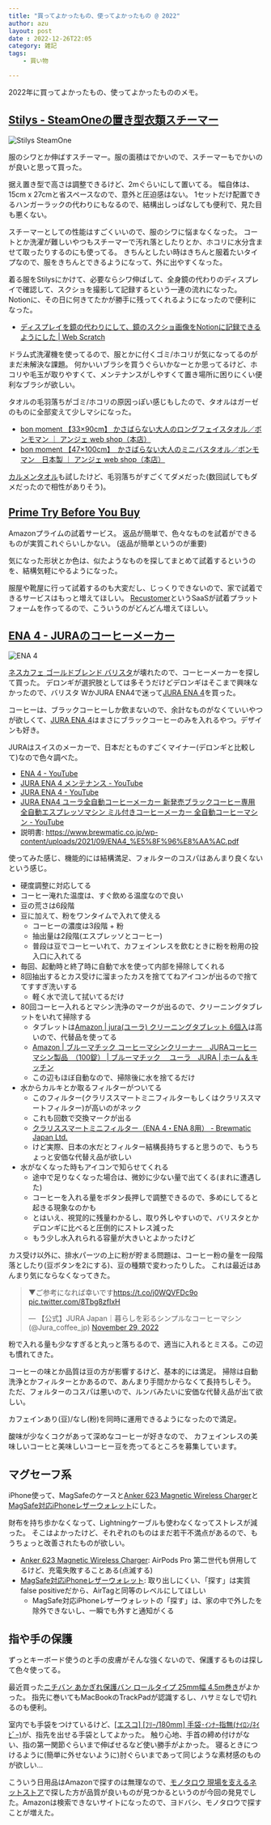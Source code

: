 ```yaml
---
title: "買ってよかったもの、使ってよかったもの @ 2022"
author: azu
layout: post
date : 2022-12-26T22:05
category: 雑記
tags:
    - 買い物

---
```


2022年に買ってよかったもの、使ってよかったもののメモ。

## [Stilys - SteamOneの置き型衣類スチーマー](https://distribution.dmm.com/steam-one/stilys/)

![Stilys SteamOne](https://efcl.info/wp-content/uploads/2022/12/26-1672060070.png)

服のシワとか伸ばすスチーマー。服の面積はでかいので、スチーマーもでかいのが良いと思って買った。

据え置き型で高さは調整できるけど、2mぐらいにして置いてる。
幅自体は、15cm x 27cmと省スペースなので、意外と圧迫感はない。
1セットだけ配置できるハンガーラックの代わりにもなるので、結構出しっぱなしても便利で、見た目も悪くない。

スチーマーとしての性能はすごくいいので、服のシワに悩まなくなった。
コートとか洗濯が難しいやつもスチーマーで汚れ落としたりとか、ホコリに水分含ませて取ったりするのにも使ってる。
きちんとしたい時はきちんと服着たいタイプなので、服をきちんとできるようになって、外に出やすくなった。

着る服をStilysにかけて、必要ならシワ伸ばして、全身鏡の代わりのディスプレイで確認して、スクショを撮影して記録するという一連の流れになった。
Notionに、その日に何きてたかが勝手に残ってくれるようになったので便利になった。

- [ディスプレイを鏡の代わりにして、鏡のスクショ画像をNotionに記録できるようにした | Web Scratch](https://efcl.info/2022/10/08/display-as-mirror/)

ドラム式洗濯機を使ってるので、服とかに付くゴミ/ホコリが気になってるのがまだ未解決な課題。
何かいいブラシを買うぐらいかなーとか思ってるけど、ホコリや毛玉が取りやすくて、メンテナンスがしやすくて置き場所に困りにくい便利なブラシが欲しい。

タオルの毛羽落ちがゴミ/ホコリの原因っぽい感じもしたので、タオルはガーゼのものに全部変えて少しマシになった。

- [bon moment 【33×90cm】 かさばらない大人のロングフェイスタオル／ボンモマン ｜ アンジェ web shop（本店）](https://www.angers-web.com/Form/Product/ProductDetail.aspx?shop=0&pid=154781&bid=interior&cat=101003)
- [bon moment 【47×100cm】　かさばらない大人のミニバスタオル／ボンモマン　日本製 ｜ アンジェ web shop（本店）](https://www.angers-web.com/Form/Product/ProductDetail.aspx?shop=0&pid=151663&bid=interior&cat=101003)

[カルメンタオル](https://carmentowel.thebase.in/)も試したけど、毛羽落ちがすごくてダメだった(数回試してもダメだったので相性がありそう)。

## [Prime Try Before You Buy](https://www.amazon.co.jp/Prime-Wardrobe-HowTo/b?ie=UTF8&node=5425661051)

Amazonプライムの試着サービス。
返品が簡単で、色々なものを試着ができるものが実質これぐらいしかない。
(返品が簡単というのが重要)

気になった形状とか色は、似たようなものを探してまとめて試着するというのを、結構気軽にやるようになった。

服屋や靴屋に行って試着するのも大変だし、じっくりできないので、家で試着できるサービスはもっと増えてほしい。
[Recustomer](https://recustomer.me/trybeforeyoubuy)というSaaSが試着プラットフォームを作ってるので、こういうのがどんどん増えてほしい。

## [ENA 4 - JURAのコーヒーメーカー](https://jp.jura.com/ja/homeproducts/machines/ENA-4-Full-Metropolitan-Black-JPA-15407)

![ENA 4](https://efcl.info/wp-content/uploads/2022/12/26-1672063956.png)

[ネスカフェ ゴールドブレンド バリスタ](https://nestle.jp/brand/nba/)が壊れたので、コーヒーメーカーを探して買った。
デロンギが選択肢としては多そうだけどデロンギはそこまで興味なかったので、バリスタ WかJURA ENA4で迷って[JURA ENA 4](https://jp.jura.com/ja/homeproducts/machines/ENA-4-Full-Metropolitan-Black-JPA-15407)を買った。

コーヒーは、ブラックコーヒーしか飲まないので、余計なものがなくていいやつが欲しくて、[JURA ENA 4](https://jp.jura.com/ja/homeproducts/machines/ENA-4-Full-Metropolitan-Black-JPA-15407)はまさにブラックコーヒーのみを入れるやつ。デザインも好き。

JURAはスイスのメーカーで、日本だとものすごくマイナー(デロンギと比較して)なので色々調べた。

- [ENA 4 - YouTube](https://www.youtube.com/results?search_query=ENA+4)
- [JURA ENA 4 メンテナンス - YouTube](https://www.youtube.com/watch?v=i9E6lNX8yH8)
- [JURA ENA 4 - YouTube](https://www.youtube.com/results?search_query=JURA+ENA+4+)
- [JURA ENA4 ユーラ全自動コーヒーメーカー 新発売ブラックコーヒー専用 全自動エスプレッソマシン ミル付きコーヒーメーカー 全自動コーヒーマシン - YouTube](https://www.youtube.com/watch?v=BU3KWw4_aJ8)
- 説明書: <https://www.brewmatic.co.jp/wp-content/uploads/2021/09/ENA4_%E5%8F%96%E8%AA%AC.pdf>

使ってみた感じ、機能的には結構満足、フォルターのコスパはあんまり良くないという感じ。

- 硬度調整に対応してる
- コーヒー淹れた温度は、すぐ飲める温度なので良い
- 豆の荒さは6段階
- 豆に加えて、粉をワンタイムで入れて使える
  - コーヒーの濃度は3段階 + 粉
  - 抽出量は2段階(エスプレッソとコーヒー)
  - 普段は豆でコーヒーいれて、カフェインレスを飲むときに粉を粉用の投入口に入れてる
- 毎回、起動時と終了時に自動で水を使って内部を掃除してくれる
- 8回抽出するとカス受けに溜まったカスを捨ててねアイコンが出るので捨ててすすぎ洗いする
  - 軽く水で流して拭いてるだけ
- 80回コーヒー入れるとマシン洗浄のマークが出るので、クリーニングタブレットをいれて掃除する
  - タブレットは[Amazon | jura(ユーラ) クリーニングタブレット 6個入](https://www.amazon.co.jp/dp/B078JY56YC/)は高いので、代替品を使ってる
  - [Amazon | ブルーマチック コーヒーマシンクリーナー　JURAコーヒーマシン製品　（100錠） | ブルーマチック 　ユーラ　JURA | ホーム＆キッチン](https://www.amazon.co.jp/dp/B015DKKCQI/)
  - この辺もほぼ自動なので、掃除後に水を捨てるだけ
- 水からカルキとか取るフィルターがついてる
  - このフィルター(クラリススマートミニフィルターもしくはクラリススマートフィルター)が高いのがネック
  - これも回数で交換マークが出る
  - [クラリススマートミニフィルター（ENA 4・ENA 8用） - Brewmatic Japan Ltd.](https://www.brewmatic.co.jp/onlineshop/%E3%82%AF%E3%83%A9%E3%83%AA%E3%82%B9%E3%82%B9%E3%83%9E%E3%83%BC%E3%83%88%E3%83%9F%E3%83%8B%E3%83%95%E3%82%A3%E3%83%AB%E3%82%BF%E3%83%BC%EF%BC%88ena-8%E7%94%A8%EF%BC%89/)
  - けど実際、日本の水だとフィルター結構長持ちすると思うので、もうちょっと安価な代替え品が欲しい
- 水がなくなった時もアイコンで知らせてくれる
  - 途中で足りなくなった場合は、微妙に少ない量で出てくる(まれに遭遇した)
  - コーヒーを入れる量をボタン長押しで調整できるので、多めにしてると起きる現象なのかも
  - とはいえ、視覚的に残量わかるし、取り外しやすいので、バリスタとかデロンギに比べると圧倒的にストレス減った
  - もう少し水入れられる容量が大きいとよかったけど

カス受け以外に、排水パーツの上に粉が貯まる問題は、コーヒー粉の量を一段階落としたり(豆ボタンを2にする)、豆の種類で変わったりした。
これは最近はあんまり気にならなくなってきた。

<blockquote class="twitter-tweet"><p lang="ja" dir="ltr">▼ご参考になれば幸いです<a href="https://t.co/j0WQVFDc9o">https://t.co/j0WQVFDc9o</a> <a href="https://t.co/8Tbg8zfIxH">pic.twitter.com/8Tbg8zfIxH</a></p>&mdash; 【公式】JURA Japan｜暮らしを彩るシンプルなコーヒーマシン (@Jura_coffee_jp) <a href="https://twitter.com/Jura_coffee_jp/status/1597491959244894209?ref_src=twsrc%5Etfw">November 29, 2022</a></blockquote> <script async src="https://platform.twitter.com/widgets.js" charset="utf-8"></script>

粉で入れる量も少なすぎると丸っと落ちるので、適当に入れるとミスる。この辺も慣れてきた。

コーヒーの味とか品質は豆の方が影響するけど、基本的には満足。
掃除は自動洗浄とかフィルターとかあるので、あんまり手間かからなくて長持ちしそう。
ただ、フォルターのコスパは悪いので、ルンバみたいに安価な代替え品が出て欲しい。

カフェインあり(豆)/なし(粉)を同時に運用できるようになったので満足。

酸味が少なくコクがあって深めなコーヒーが好きなので、
カフェインレスの美味しいコーヒと美味しいコーヒー豆を売ってるところを募集しています。

## マグセーフ系

iPhone使って、MagSafeのケースと[Anker 623 Magnetic Wireless Charger](https://www.amazon.co.jp/dp/B09B3M89X5/)と[MagSafe対応iPhoneレザーウォレット](https://www.apple.com/jp/shop/product/MM0Q3FE/A/magsafe%E5%AF%BE%E5%BF%9Ciphone%E3%83%AC%E3%82%B6%E3%83%BC%E3%82%A6%E3%82%A9%E3%83%AC%E3%83%83%E3%83%88-%E3%82%B4%E3%83%BC%E3%83%AB%E3%83%87%E3%83%B3%E3%83%96%E3%83%A9%E3%82%A6%E3%83%B3)にした。

財布を持ち歩かなくなって、Lightningケーブルも使わなくなってストレスが減った。
そこはよかったけど、それぞれのものはまだ若干不満点があるので、もうちょっと改善されたものが欲しい。

- [Anker 623 Magnetic Wireless Charger](https://www.amazon.co.jp/dp/B09B3M89X5/): AirPods Pro 第二世代も併用してるけど、充電失敗することある(点滅する)
- [MagSafe対応iPhoneレザーウォレット](https://www.apple.com/jp/shop/product/MM0Q3FE/A/magsafe%E5%AF%BE%E5%BF%9Ciphone%E3%83%AC%E3%82%B6%E3%83%BC%E3%82%A6%E3%82%A9%E3%83%AC%E3%83%83%E3%83%88-%E3%82%B4%E3%83%BC%E3%83%AB%E3%83%87%E3%83%B3%E3%83%96%E3%83%A9%E3%82%A6%E3%83%B3): 取り出しにくい、「探す」は実質false positiveだから、AirTagと同等のレベルにしてほしい
  - MagSafe対応iPhoneレザーウォレットの「探す」は、家の中で外したを除外できないし、一瞬でも外すと通知がくる

## 指や手の保護

ずっとキーボード使うのと手の皮膚がそんな強くないので、保護するものは探して色々使ってる。

最近買った[ニチバン あかぎれ保護バン ロールタイプ 25mm幅 4.5m巻き](https://www.amazon.co.jp/dp/B00NXI9L7O/)がよかった。
指先に巻いてもMacBookのTrackPadが認識するし、ハサミなしで切れるのも便利。

室内でも手袋をつけているけど、[[エスコ] [ﾌﾘｰ/180mm] 手袋･ｲﾝﾅｰ指無(ﾅｲﾛﾝ/ﾈｲﾋﾞｰ)](https://www.amazon.co.jp/dp/B002P96WNI/)が、指先を出せる手袋としてよかった。
触り心地、手首の締め付けがない、指の第一関節ぐらいまで伸ばせるなど使い勝手がよかった。
寝るときにつけるように(簡単に外せないように)肘ぐらいまであって同じような素材感のものが欲しい…

こういう日用品はAmazonで探すのは無理なので、[モノタロウ 現場を支えるネットストア](https://www.monotaro.com/)で探した方が品質が良いものが見つかるというのが今回の発見でした。Amazonは検索できないサイトになったので、ヨドバシ、モノタロウで探すことが増えた。

